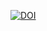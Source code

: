 [![DOI](https://zenodo.org/badge/DOI/10.5281/zenodo.3898178.svg)](https://doi.org/10.5281/zenodo.3898178)